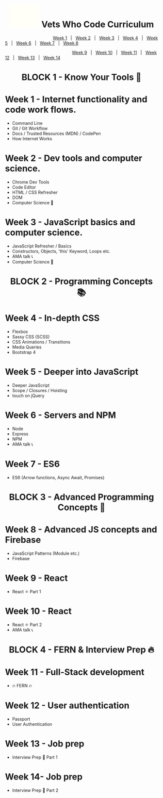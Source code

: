 <h1 align="center"></h1>
<h1 align="center"><img src="/images/vwc.gif" alt="Vets Who Code" width="100px" /> Vets Who Code Curriculum </h1>

&nbsp;&nbsp;&nbsp;&nbsp;&nbsp;&nbsp;&nbsp;&nbsp;&nbsp;&nbsp;&nbsp;&nbsp;&nbsp;&nbsp;&nbsp;&nbsp;&nbsp;&nbsp;&nbsp;&nbsp;&nbsp;&nbsp;&nbsp;&nbsp;&nbsp;&nbsp;&nbsp;&nbsp;&nbsp;&nbsp;&nbsp;&nbsp;&nbsp;&nbsp;&nbsp;&nbsp;&nbsp;&nbsp;&nbsp;&nbsp;[Week 1](Week_1)&nbsp;&nbsp;&nbsp;|&nbsp;&nbsp;&nbsp;[Week 2](Week_2)&nbsp;&nbsp;&nbsp;|&nbsp;&nbsp;&nbsp;[Week 3](Week_1)&nbsp;&nbsp;&nbsp;|&nbsp;&nbsp;&nbsp;[Week 4](Week_1)&nbsp;&nbsp;&nbsp;|&nbsp;&nbsp;&nbsp;[Week 5](Week_1)&nbsp;&nbsp;&nbsp;|&nbsp;&nbsp;&nbsp;[Week 6](Week_1)&nbsp;&nbsp;&nbsp;|&nbsp;&nbsp;&nbsp;[Week 7](Week_1)&nbsp;&nbsp;&nbsp;|&nbsp;&nbsp;&nbsp;[Week 8](Week_1)

&nbsp;&nbsp;&nbsp;&nbsp;&nbsp;&nbsp;&nbsp;&nbsp;&nbsp;&nbsp;&nbsp;&nbsp;&nbsp;&nbsp;&nbsp;&nbsp;&nbsp;&nbsp;&nbsp;&nbsp;&nbsp;&nbsp;&nbsp;&nbsp;&nbsp;&nbsp;&nbsp;&nbsp;&nbsp;&nbsp;&nbsp;&nbsp;&nbsp;&nbsp;&nbsp;&nbsp;&nbsp;&nbsp;&nbsp;&nbsp;&nbsp;&nbsp;&nbsp;&nbsp;&nbsp;&nbsp;&nbsp;&nbsp;&nbsp;&nbsp;&nbsp;&nbsp;&nbsp;&nbsp;&nbsp;&nbsp;[Week 9](Week_1)&nbsp;&nbsp;&nbsp;|&nbsp;&nbsp;&nbsp;[Week 10](Week_1)&nbsp;&nbsp;&nbsp;|&nbsp;&nbsp;&nbsp;[Week 11](Week_1)&nbsp;&nbsp;&nbsp;|&nbsp;&nbsp;&nbsp;[Week 12](Week_1)&nbsp;&nbsp;&nbsp;|&nbsp;&nbsp;&nbsp;[Week 13](Week_1)&nbsp;&nbsp;&nbsp;|&nbsp;&nbsp;&nbsp;[Week 14](Week_1)

<h1 align="center">BLOCK   1 - Know Your Tools 🔧</h1>

# Week 1 - Internet functionality and code work flows.

- Command Line
- Git / Git Workflow
- Docs / Trusted Resources (MDN) / CodePen
- How Internet Works

# Week 2 - Dev tools and computer science.

- Chrome Dev Tools
- Code Editor
- HTML / CSS Refresher
- DOM
- Computer Science 🔬

# Week 3 - JavaScript basics and computer science.

- JavaScript Refresher / Basics
- Constructors, Objects, 'this' Keyword, Loops etc.
- AMA talk 📞
- Computer Science 🔬

<h1 align="center">BLOCK 2 - Programming Concepts 📚</h1>

# Week 4 - In-depth CSS

- Flexbox
- Sassy CSS (SCSS)
- CSS Animations / Transitions
- Media Queries
- Bootstrap 4

# Week 5 - Deeper into JavaScript

- Deeper JavaScript
- Scope / Closures / Hoisting
- touch on jQuery

# Week 6 - Servers and NPM

- Node
- Express
- NPM
- AMA talk 📞

# Week 7 - ES6

- ES6 (Arrow functions, Async Await, Promises)

<h1 align="center">BLOCK 3 - Advanced Programming Concepts 📜</h1>

# Week 8 - Advanced JS concepts and Firebase

- JavaScript Patterns (Module etc.)
- Firebase

# Week 9 - React

- React ⚛️ Part 1

# Week 10 - React

- React ⚛️ Part 2
- AMA talk 📞

<h1 align="center">BLOCK 4 - FERN & Interview Prep 🔥</h1>

# Week 11 - Full-Stack development

- 🔥 FERN 🔥

# Week 12 - User authentication

- Passport
- User Authentication

# Week 13 - Job prep

- Interview Prep 🏢 Part 1

# Week 14- Job prep

- Interview Prep 🏢 Part 2
